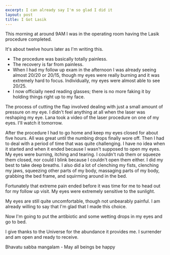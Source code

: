 ```yaml
---
excerpt: I can already say I'm so glad I did it
layout: post
title: I Got Lasik
---
```

This morning at around 9AM I was in the operating room having the Lasik procedure completed.

It's about twelve hours later as I'm writing this.

* The procedure was basically totally painless.
* The recovery is far from painless.
* When I had my follow up exam in the afternoon I was already seeing almost 20/20 or 20/15, though my eyes were really burning and it was extremely hard to focus. Individually, my eyes were almost able to see 20/25.
* I now officially need reading glasses; there is no more faking it by holding things right up to my face.

The process of cutting the flap involved dealing with just a small amount of pressure on my eye. I didn't feel anything at all when the laser was reshaping my eye. Lana took a video of the laser procedure on one of my eyes. I'll watch it tomorrow.

After the procedure I had to go home and keep my eyes closed for about five hours. All was great until the numbing drops finally wore off. Then I had to deal with a period of time that was quite challenging. I have no idea when it started and when it ended because I wasn't supposed to open my eyes. My eyes were burning, itching and tearing. I couldn't rub them or squeeze them closed, nor could I blink because I couldn't open them either. I did my best to take deep breaths. I also did a lot of clenching my fists, clenching my jaws, squeezing other parts of my body, massaging parts of my body, grabbing the bed frame, and squirming around in the bed.

Fortunately that extreme pain ended before it was time for me to head out for my follow up visit. My eyes were extremely sensitive to the sunlight.

My eyes are still quite uncomfortable, though not unbearably painful. I am already willing to say that I'm glad that I made this choice.

Now I'm going to put the antibiotic and some wetting drops in my eyes and go to bed.

I give thanks to the Universe for the abundance it provides me. I surrender and am open and ready to receive.

Bhavatu sabba mangalam - May all beings be happy
